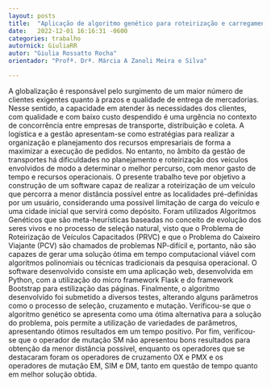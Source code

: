 ```yaml
---
layout: posts
title:  "Aplicação de algoritmo genético para roteirização e carregamento de veículo"
date:   2022-12-01 16:16:31 -0600
categories: trabalho
autornick: GiuliaRR
autor: "Giulia Rossatto Rocha"
orientador: "Profª. Drª. Márcia A Zanoli Meira e Silva"

---
```


A globalização é responsável pelo surgimento de um maior número de clientes exigentes quanto à prazos e qualidade de entrega de mercadorias. Nesse sentido, a capacidade em atender às necessidades dos clientes, com qualidade e com baixo custo despendido é uma urgência no contexto de concorrência entre empresas de transporte, distribuição e coleta. A logística e a gestão apresentam-se como estratégias para realizar a organização e planejamento dos recursos empresariais de forma a maximizar a execução de pedidos. No entanto, no âmbito da gestão de transportes há dificuldades no planejamento e roteirização dos veículos envolvidos de modo a determinar o melhor percurso, com menor gasto de tempo e recursos operacionais. O presente trabalho teve por objetivo a construção de um software capaz de realizar a roteirização de um veículo que percorra a menor distância possível entre as localidades pré-definidas por um usuário, considerando uma possível limitação de carga do veículo e uma cidade inicial que servirá como depósito. Foram utilizados Algoritmos Genéticos que são meta-heurísticas baseadas no conceito de evolução dos seres vivos e no processo de seleção natural, visto que o Problema de Roteirização de Veículos Capacitados (PRVC) e que o Problema do Caixeiro Viajante (PCV) são chamados de problemas NP-difícil e, portanto, não são capazes de gerar uma solução ótima em tempo computacional viável com algoritmos polinomiais ou técnicas tradicionais da pesquisa operacional. O software desenvolvido consiste em uma aplicação web, desenvolvida em Python, com a utilização do micro framework Flask e do framework Bootstrap para estilização das páginas. Finalmente, o algoritmo desenvolvido foi submetido a diversos testes, alterando alguns parâmetros como o processo de seleção, cruzamento e mutação. Verificou-se que o algoritmo genético se apresenta como uma ótima alternativa para a solução do problema, pois permite a utilização de variedades de parâmetros, apresentando ótimos resultados em um tempo positivo. Por fim, verificou-se que o operador de mutação SM não apresentou bons resultados para obtenção da menor distância possível, enquanto os operadores que se destacaram foram os operadores de cruzamento OX e PMX e os operadores de mutação EM, SIM e DM, tanto em questão de tempo quanto em melhor solução obtida.
